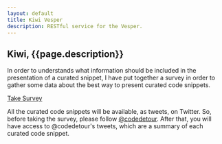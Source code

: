 ```yaml
---
layout: default
title: Kiwi Vesper
description: RESTful service for the Vesper.
---
```


## Kiwi, {{page.description}}

In order to understands what information should be included in the presentation of a curated snippet, 
I have put together a survey in order to gather some data about the best way to present curated code snippets.

[Take Survey](http://goo.gl/vhg140)


All the curated code snippets will be available, as tweets, on Twitter. So, before taking the survey, 
please follow [@codedetour](https://twitter.com/codedetour). After that, you will have access to 
@codedetour's tweets, which are a summary of each curated code snippet.
 